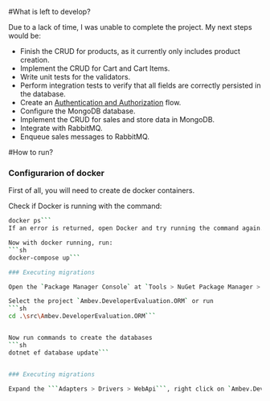 #What is left to develop?

Due to a lack of time, I was unable to complete the project. My next steps would be:
- Finish the CRUD for products, as it currently only includes product creation.
- Implement the CRUD for Cart and Cart Items.
- Write unit tests for the validators.
- Perform integration tests to verify that all fields are correctly persisted in the database.
- Create an [Authentication and Authorization](https://learn.microsoft.com/en-us/aspnet/core/security/?view=aspnetcore-9.0) flow.
- Configure the MongoDB database.
- Implement the CRUD for sales and store data in MongoDB.
- Integrate with RabbitMQ.
- Enqueue sales messages to RabbitMQ.

#How to run?

### Configurarion of docker
First of all, you will need to create de docker containers.

Check if Docker is running with the command:
```sh
docker ps```
If an error is returned, open Docker and try running the command again.

Now with docker running, run:
```sh
docker-compose up```

### Executing migrations

Open the `Package Manager Console` at `Tools > NuGet Package Manager > Package Manager Console`

Select the project `Ambev.DeveloperEvaluation.ORM` or run
```sh
cd .\src\Ambev.DeveloperEvaluation.ORM```


Now run commands to create the databases
```sh
dotnet ef database update```


### Executing migrations

Expand the ```Adapters > Drivers > WebApi```, right click on `Ambev.DeveloperEvaluation.WebApi` and select `Set as Startup Project`. Now you are ready to run the application.